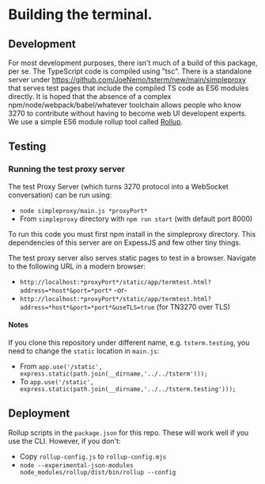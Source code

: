 # Building the terminal.

## Development

For most development purposes, there isn't much of a build of this package, per se.   The TypeScript code is compiled using "tsc".   There is a standalone server under https://github.com/JoeNemo/tsterm/new/main/simpleproxy that serves test pages that include the compiled TS code as ES6 modules directly.  It is hoped that the absence of a complex npm/node/webpack/babel/whatever toolchain allows people who know 3270 to contribute without having to become web UI developent experts.  We use a simple ES6 module rollup tool called [Rollup](https://www.npmjs.com/package/rollup).  

## Testing 

### Running the test proxy server

The test Proxy Server (which turns 3270 protocol into a WebSocket conversation) can be run using:

- `node simpleproxy/main.js *proxyPort*`
- From `simpleproxy` directory with `npm run start` (with default port 8000)

To run this code you must first npm install in the simpleproxy directory.   This dependencies of this server are on ExpessJS and few other tiny things.
  
The test proxy server also serves static pages to test in a browser.  Navigate to the following URL in a modern browser:
  
  * `http://localhost:*proxyPort*/static/app/termtest.html?address=*host*&port=*port*` -or-
  * `http://localhost:*proxyPort*/static/app/termtest.html?address=*host*&port=*port*&useTLS=true`  (for TN3270 over TLS)

#### Notes
If you clone this repository under different name, e.g. `tsterm.testing`, you need to change the `static` location in `main.js`:
- From `app.use('/static', express.static(path.join(__dirname,'../../tsterm')));`
- To `app.use('/static', express.static(path.join(__dirname,'../../tsterm.testing')));`

## Deployment

Rollup scripts in the `package.json` for this repo. These will work well if you use the CLI.   However, if you don't:

* Copy `rollup-config.js` to `rollup-config.mjs`
* `node --experimental-json-modules node_modules/rollup/dist/bin/rollup --config`
